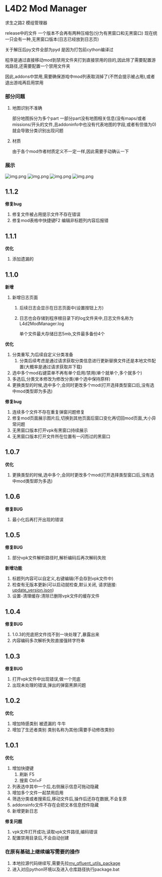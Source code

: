 # L4D2 Mod Manager

求生之路2 模组管理器

release中的文件
一个版本不会再有两种压缩包(分为有黑窗口和无黑窗口)
现在统一只会有一种,无黑窗口版本(日志已经放到日志页)

关于解压后py文件全部为pyd 是因为打包前cython编译过

程序是通过直接移动mod到禁用文件夹打到直接禁用的目的,因此除了需要配置游戏路径,还需要配置一个禁用文件夹

因此,addons中禁用,需要确保游戏中mod列表取消掉了(不然会提示被占用),或者退出游戏再启用禁用

### 部分问题
1. 地图识别不准确
   
   部分地图拆分为多个part 一部分part没有地图相关信息(没有maps/或者missions/开头的文件,且addoninfo中也没有代表地图的字段,或者有但值为0) 就会导致分类识别出现问题
2. 材质
   
   由于各个mod作者材质定义不一定一样,因此需要手动确认一下


### 展示

![img.png](readme_pic/mod页面.png)
![img.png](readme_pic/mod页面选中mod.png)
![img.png](readme_pic/mod页面右键菜单.png)
![img.png](readme_pic/设置页.png)

## 1.1.2
**修复bug**
1. 修复文件被占用提示文件不存在错误
2. 修复mod表格中快捷键F2 编辑非标题列内容后报错

## 1.1.1
**优化**
1. 添加遗漏的

## 1.1.0

**新增**
1. 新增日志页面
   1. 后续日志会显示在日志页面中(设置按钮上方)
   2. 日志也会存储到程序根目录下的log文件夹中,日志文件名称为L4d2ModManager.log
      
      单个文件最大存储日志5mb,文件最多备份4个


**优化**
1. 分类重写,为后续自定义分类准备
   1. 分类后续考虑是通过请求获取分类信息进行更新替换文件还是本地文件配置(大概率是通过请求获取并下载)
2. 选中多个mod右键菜单不再有单个启用/禁用(单个就单个,多个就多个)
3. 多选后,分类文本修改为修改分类(单个选中保持原样)
4. 更换类型的时候,选中多个,会同时更改多个mod(打开选择类型窗口后,没有选中mod类型即为多选)

**修复bug**
1. 连续多个文件不存在重复弹窗问题修复
2. 修复mod页面展示图片后,切换到其他页面后窗口变化再切回mod页面,大小异常问题
3. 无黑窗口版本打开vpk有黑窗口持续展示
4. 无黑窗口版本打开文件所在位置有一闪而过的黑窗口

## 1.0.7

**优化**

1. 更换类型的时候,选中多个,会同时更改多个mod(打开选择类型窗口后,没有选中mod类型即为多选)

## 1.0.6

**修复BUG**

1. 最小化后再打开出现的错误

## 1.0.5

**修复BUG**

1. 部分vpk文件解析路径时,解析编码后再次解码失败

**新增功能**

1. 标题列内容可以自定义,右键编辑(不会存到vpk文件中)
2. 检查有无版本更新(可以启动就检查,默认关闭,
   请求链接: [update_version.json](https://fdklgbh.github.io/L4D2-Mod-Manager/update_version.json))
3. 设置-清理缓存:清除已删除vpk文件的缓存文件

## 1.0.4

**修复BUG**

1. 1.0.3的兜底把文件找不到一块处理了,暴露出来
2. 内容编码多次解析失败直接强转字符串

## 1.0.3

**修复BUG**

1. 打开vpk文件中出现错误,做一个兜底
2. 出现未处理的错误,弹出的弹窗黑屏问题

## 1.0.2

**优化**

1. 增加特感类别
   被遗漏的 牛牛
2. 增加了生还者类别
   类别名称为其他(需要手动修改类别)

## 1.0.1

**优化**

1. 增加快捷键
    1. 刷新 F5
    2. 搜索 Ctrl+F
2. 列表选中其中一个后,右侧展示信息可拖动隐藏
3. 增加多个文件一起禁用启用
4. 筛选分类或者搜索后,移动文件后,操作后还存在数据,不会复原
5. addonsinfo文件不存在会把文本信息控件隐藏
6. 新增更新日志

**修复问题**

1. vpk文件打开成功,读取vpk文件路径,编码错误
2. 配置禁用目录后,不会自动创建

### 在原有基础上继续编写需要的操作

1. 本地拉源代码继续写,需要先拉[my_qfluent_utils_package](https://github.com/fdklgbh/my_qfluent_utils_package.git)
2. 进入对应python环境以及进入仓库路径执行package.bat